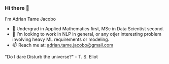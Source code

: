 ### Hi there 👋

I'm Adrian Tame Jacobo

- 🔭 Undergrad in Applied Mathematics first, MSc in Data Scientist second. 
- 👯 I’m looking to work in NLP in general, or any otjer interesting problem involving heavy ML requirements or modeling.
- 📫 Reach me at: adrian.tame.jacobo@gmail.com

"Do I dare
Disturb the universe?" - T. S. Eliot

